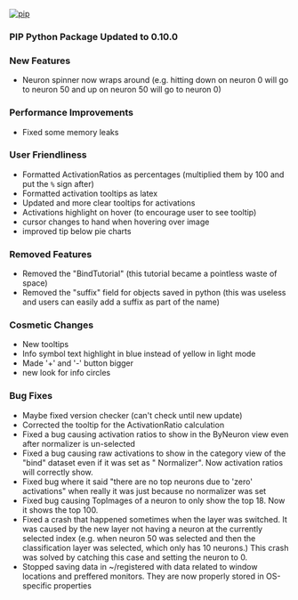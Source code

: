[//]: # (VERSION:1.30.0)
[![pip](https://img.shields.io/badge/compatible%20pip%20version-0.10.0-00bbe2?&logo=pypi&logoColor=f5c39e)](https://pypi.org/project/deephys/0.10.0)
### PIP Python Package Updated to 0.10.0



### New Features
- Neuron spinner now wraps around (e.g. hitting down on neuron 0 will go to neuron 50 and up on neuron 50 will go to neuron 0)


### Performance Improvements
- Fixed some memory leaks


### User Friendliness
  - Formatted ActivationRatios as percentages (multiplied them by 100 and put the `%` sign after)
  - Formatted activation tooltips as latex
  - Updated and more clear tooltips for activations
  - Activations highlight on hover (to encourage user to see tooltip)
  - cursor changes to hand when hovering over image
  - improved tip below pie charts


### Removed Features
- Removed the "BindTutorial" (this tutorial became a pointless waste of space)
- Removed the "suffix" field for objects saved in python (this was useless and users can easily add a suffix as part of the name)


### Cosmetic Changes
  - New tooltips
  - Info symbol text highlight in blue instead of yellow in light mode
  - Made '+' and '-' button bigger
  - new look for info circles


### Bug Fixes
  - Maybe fixed version checker (can't check until new update)
  - Corrected the tooltip for the ActivationRatio calculation
  - Fixed a bug causing activation ratios to show in the ByNeuron view even after normalizer is un-selected
  - Fixed a bug causing raw activations to show in the category view of the "bind" dataset even if it was set as "
    Normalizer". Now activation ratios will correctly show.
  - Fixed bug where it said "there are no top neurons due to 'zero' activations" when really it was just because no normalizer was set
  - Fixed bug causing TopImages of a neuron to only show the top 18. Now it shows the top 100.
  - Fixed a crash that happened sometimes when the layer was switched. It was caused by the new layer not having a neuron at the currently selected index (e.g. when neuron 50 was selected and then the classification layer was selected, which only has 10 neurons.) This crash was solved by catching this case and setting the neuron to 0.
  - Stopped saving data in ~/registered with data related to window locations and preffered monitors. They are now properly stored in OS-specific properties







